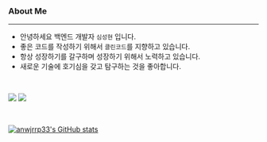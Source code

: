 ### About Me
---
- 안녕하세요 백엔드 개발자 `심성현` 입니다.
- 좋은 코드를 작성하기 위해서 `클린코드`를 지향하고 있습니다.
- 항상 성장하기를 갈구하며 성장하기 위해서 노력하고 있습니다.
- 새로운 기술에 호기심을 갖고 탐구하는 것을 좋아합니다.

<br>

<p align="left">
<a href="https://hits.seeyoufarm.com"><img src="https://hits.seeyoufarm.com/api/count/incr/badge.svg?url=https%3A%2F%2Fgithub.com%2Fanwjrrp33%2Fhit-counter&count_bg=%235491D1&title_bg=%23555555&icon=&icon_color=%23E7E7E7&title=hits&edge_flat=true"/></a>
<a href="mailto:anwjrrp33@gmail.com" target="_blank"><img src="https://img.shields.io/badge/Mail-orange?logo=Gmail"/></a>
</p>

<br>

[![anwjrrp33's GitHub stats](https://github-readme-stats.vercel.app/api?username=anwjrrp33)](https://github.com/anwjrrp33/github-readme-stats)
